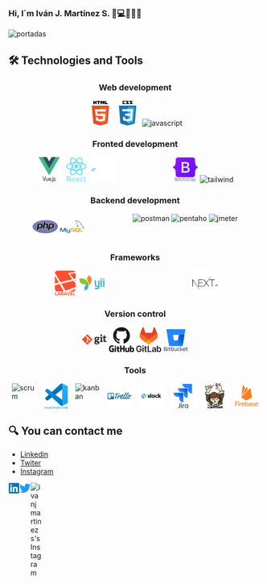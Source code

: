 ### Hi, I´m Iván J. Martínez S. 👋💻👨🏻‍💻

![portadas](https://user-images.githubusercontent.com/81108592/195698633-60de1dbb-8358-4b08-9c8f-c36ed90cd7a1.jpg)

## 🛠 Technologies and Tools
<div align="center">
   <h3> Web development </h3>
   <img alt="html5" title="html5" src="https://github.com/devicons/devicon/blob/master/icons/html5/html5-original-wordmark.svg" width="50" height="50">
   <img alt="css3" title="css3" src="https://github.com/devicons/devicon/blob/master/icons/css3/css3-original-wordmark.svg" width="50height="50">
   <img alt="javascript" title="javascript" src="https://github.com/devicons/devicon/blob/master/icons/javascript/javascript-originasvg" width="50" height="50">
</div>

<div align="center">
   <h3> Fronted development </h3>
</div>
     
<div style="display: flex; justify-content: space-around;">
   <div>
      <img alt="vue" title="vue" src="https://github.com/devicons/devicon/blob/master/icons/vuejs/vuejs-original-wordmark.svg" width="50" height="50">
      <img alt="react" title="react" src="https://github.com/devicons/devicon/blob/master/icons/react/react-original-wordmark.svg" width="50" height="50">
      <img alt="typescript" title="typescript" src="https://github.com/devicons/devicon/blob/master/icons/tailwindcss/tailwindcss-original-wordmark.svg" width="50" height="50">
   </div>
           
   <div>
      <img alt="bootstrap" title="bootstrap" src="https://github.com/devicons/devicon/blob/master/icons/bootstrap/bootstrap-original-wordmark.svg" width="50" height="50">
      <img alt="tailwind" title="tailwind" src="https://github.com/devicons/devicon/blob/master/icons/tailwindcstailwindcss-original-wordmark.svg" width="50" height="50">
   </div>
</div>

<div align="center">
   <h3> Backend development </h3>
</div>

<div style="display: flex; justify-content: space-around;">
   <div>
      <img alt="php" title="php" src="https://github.com/devicons/devicon/blob/master/icons/php/php-original.svg" width="50height="50">
      <img alt="mysql" title="mysql" src="https://github.com/devicons/devicon/blob/master/icons/mysql/mysql-original-wordmark.svg" width="50" height="50">
   </div>
           
   <div>
      <img alt="postman" title="postman" src="https://i.postimg.cc/3x8ZXdMy/logo-postman.png" width="50" height="50">
      <img alt="pentaho" title="pentaho" src="https://i.postimg.cc/N01fQfM4/logo-pentaho.png" width="50" height="50">
      <img alt="jmeter" title="jmeter" src="https://i.postimg.cc/P5SQ2ThS/logo-jmeter.png" width="50" height="50">
   </div>
</div>

<div align="center">
   <h3> Frameworks </h3>
</div>
     
<div style="display: flex; justify-content: space-around;">
   <div>
      <img alt="laravel" title="laravel" src="https://github.com/devicons/devicon/blob/master/icons/laravel/laravel-plain-wordmark.svg" width="50" height="50">
      <img alt="yii" title="yii" src="https://github.com/devicons/devicon/blob/master/icons/yii/yii-original-wordmark.svg" width="50height="50">
   </div>
    <div>
      <img alt="nextjs" title="nextjs" src="https://github.com/devicons/devicon/blob/master/icons/nextjs/nextjs-original-wordmark.svg" width="50" height="50">
   </div>
</div>

<div align="center">
    <h3> Version control </h3>
</div>
     
<div style="display: flex; justify-content: space-around;">
   <div>
      <img alt="git" title="git" src="https://github.com/devicons/devicon/blob/master/icons/git/git-original-wordmark.svg" width="50height="50">
      <img alt="github" title="github" src="https://github.com/devicons/devicon/blob/master/icons/github/github-original-wordmark.svg" width="50" height="50">
      <img alt="gitlab" title="gitlab" src="https://github.com/devicons/devicon/blob/master/icons/gitlab/gitlab-original-wordmark.svg" width="50" height="50">
      <img alt="bitbucket" title="bitbucket" src="https://github.com/devicons/devicon/blob/master/icons/bitbucket/bitbucket-original-wordmark.svg" width="50" height="50">
   </div>
</div>

<div align="center">
   <h3> Tools </h3>
</div>
     
<div style="display: flex; justify-content: space-around;">
   <img alt="scrum" title="scrum" src="https://i.postimg.cc/3W57pX4v/logo-scrum.png" width="50" height="50">
   <img alt="vscode" title="vscode" src="https://github.com/devicons/devicon/blob/master/icons/vscode/vscode-original-wordmark.svg" width="50" height="50">
      <img alt="kanban" title="kanban" src="https://i.postimg.cc/V6G1DSvK/logo-kanban.jpg" width="50" height="50">
   <img alt="trello" title="trello" src="https://github.com/devicons/devicon/blob/master/icons/trello/trello-plain-wordmark.svg" width="50" height="50">
   <img alt="slack" title="slack" src="https://github.com/devicons/devicon/blob/master/icons/slack/slack-original-wordmark.svg" width="50" height="50">
   <img alt="jira" title="jira" src="https://github.com/devicons/devicon/blob/master/icons/jira/jira-original-wordmark.svg" width="50height="50">
   <img alt="composer" title="composer" src="https://github.com/devicons/devicon/blob/master/icons/composer/composer-original.svg" width="50" height="50">
   <img alt="firebase" title="firebase" src="https://github.com/devicons/devicon/blob/master/icons/firebase/firebase-plain-wordmark.svg" width="50" height="50">
</div>

## 🔍 You can contact me

- [Linkedin](https://www.linkedin.com/in/ivanjmartinezs/)
- [Twiter](https://twitter.com/IvanJMartinezS)
- [Instagram](https://www.instagram.com/ivanjmartinezs/)

<a href="https://www.linkedin.com/in/ivanjmartinezs/">
  <img align="left" alt="ivanjmartinezs's LinkedIN" width="22px" src="https://github.com/devicons/devicon/blob/master/icons/linkedin/linkedin-original.svg" />
</a>
<a href="https://twitter.com/IvanJMartinezS">
  <img align="left" alt="IvanJMartinezS Naidu | Twitter" width="22px" src="https://github.com/devicons/devicon/blob/master/icons/twitter/twitter-original.svg" />
</a>
<a href="https://www.instagram.com/ivanjmartinezs/">
  <img align="left" alt="ivanjmartinezs's Instagram" width="22px" src="https://raw.githubusercontent.com/hussainweb/hussainweb/main/icons/instagram.png" />
</a>
